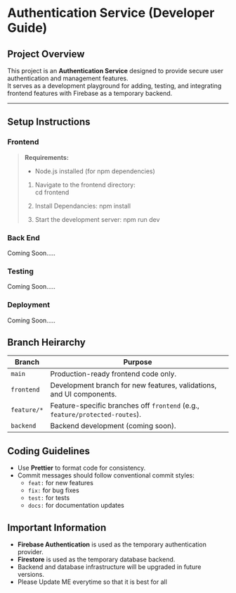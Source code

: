 # Authentication Service (Developer Guide)

## Project Overview

This project is an **Authentication Service** designed to provide secure user authentication and management features.  
It serves as a development playground for adding, testing, and integrating frontend features with Firebase as a temporary backend.


---

## Setup Instructions

### Frontend

> **Requirements:**  
> - Node.js installed (for npm dependencies)
>
> 1. Navigate to the frontend directory:  
> cd frontend
>
> 2. Install Dependancies:
> npm install
>
> 3. Start the development server:
> npm run dev

### Back End
Coming Soon.....

### Testing 
Coming Soon.....

### Deployment
Coming Soon.....

## Branch Heirarchy
| Branch      | Purpose                                                                      |
| ----------- | ---------------------------------------------------------------------------- |
| `main`      | Production-ready frontend code only.                                         |
| `frontend`  | Development branch for new features, validations, and UI components.         |
| `feature/*` | Feature-specific branches off `frontend` (e.g., `feature/protected-routes`). |
| `backend`   | Backend development (coming soon).                                           |




## Coding Guidelines

- Use **Prettier** to format code for consistency.
- Commit messages should follow conventional commit styles:
  - `feat:` for new features
  - `fix:` for bug fixes
  - `test:` for tests
  - `docs:` for documentation updates



## Important Information

- **Firebase Authentication** is used as the temporary authentication provider.
- **Firestore** is used as the temporary database backend.
- Backend and database infrastructure will be upgraded in future versions.
- Please Update ME everytime so that it is best for all